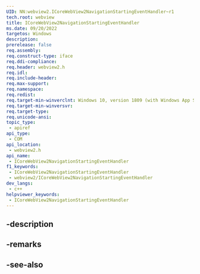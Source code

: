 ```yaml
---
UID: NN:webview2.ICoreWebView2NavigationStartingEventHandler~r1
tech.root: webview
title: ICoreWebView2NavigationStartingEventHandler
ms.date: 09/20/2022
targetos: Windows
description: 
prerelease: false
req.assembly: 
req.construct-type: iface
req.ddi-compliance: 
req.header: webview2.h
req.idl: 
req.include-header: 
req.max-support: 
req.namespace: 
req.redist: 
req.target-min-winverclnt: Windows 10, version 1809 (with Windows App SDK 1.1 or later)
req.target-min-winversvr: 
req.target-type: 
req.unicode-ansi: 
topic_type:
 - apiref
api_type:
 - COM
api_location:
 - webview2.h
api_name:
 - ICoreWebView2NavigationStartingEventHandler
f1_keywords:
 - ICoreWebView2NavigationStartingEventHandler
 - webview2/ICoreWebView2NavigationStartingEventHandler
dev_langs:
 - c++
helpviewer_keywords:
 - ICoreWebView2NavigationStartingEventHandler
---
```


## -description

## -remarks

## -see-also

